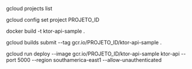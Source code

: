 
gcloud projects list

gcloud config set project PROJETO_ID

docker build -t ktor-api-sample .

gcloud builds submit --tag gcr.io/PROJETO_ID/ktor-api-sample .

gcloud run deploy --image gcr.io/PROJETO_ID/ktor-api-sample ktor-api --port 5000 --region southamerica-east1 --allow-unauthenticated